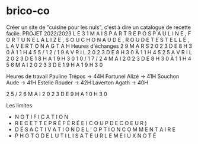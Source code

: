 # brico-co

Créer un site de "cuisine pour les nuls",
c'est à dire un catalogue de recette facile.
PROJET
2022/2023
L E 3 1 M A I S
P A R T R E P O S P A U L I N E , F O R T U N E L A L I Z E ,
S O U C H O N A U D E , R O U D E T E S T E L L E , L A V E R T O N
A G T A H
Heures
d'échanges
2 9 M A R S 2 0 2 3
D E 8 H 3 0 À 1 1 H 4 5
5 / 1 2 / 1 9 A V R I L 2 0 2 3
D E 8 H 3 0 À 1 1 H 4 5
2 5 A V R I L 2 0 2 3
D E 1 8 H A 1 9 H 3 0
1 0 / 1 7 / 2 4 M A I 2 0 2 3
D E 8 H 3 0 À 1 1 H 4 5
6 M A I 2 0 2 3 3
D E 1 9 H A 1 9 H 3 0

Heures de travail
Pauline Trépos -> 44H
Fortunel Alizé -> 41H
Souchon Aude -> 41H
Estelle Rouder -> 42H
Laverton Agath -> 40H

2 5 / 2 6 M A I 2 0 2 3
D E 9 H A 1 0 H 3 0

Les limites
- N O T I F I C A T I O N
- R E C E T T E P R É F É R É E ( C O U P D E C O E U R )
- D É S A C T I V A T I O N D E L ' O P T I O N C O M M E N T A I R E
- P H O T O D E L U T I L I S A T E U R L E M E I U X N O T É

